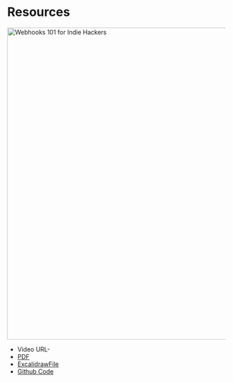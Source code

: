 # Resources
<img width="1280" height="720" alt="Webhooks 101 for Indie Hackers" src="https://github.com/user-attachments/assets/4db292df-dfa0-482a-a36d-7561a06aa575" />



- Video URL- 
- [PDF](./webhooks101.pdf)
- [ExcalidrawFile](./webhooks101.excalidraw)
- [Github Code](https://github.com/proSamik/saaskit-creemio/blob/main/server/handlers/creem_webhook.go)
